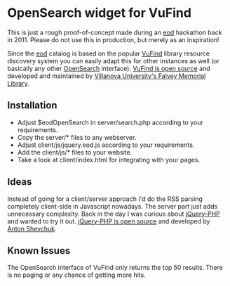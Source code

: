 OpenSearch widget for VuFind
============================

This is just a rough proof-of-concept made during an [eod](https://books2ebooks.eu) hackathon back in 2011. Please do not use this in production, but merely as an inspiration!

Since the [eod](https://books2ebooks.eu) catalog is based on the popular [VuFind](https://vufind.org) library resource discovery system you can easily adapt this for other instances as well (or basically any other [OpenSearch](http://www.opensearch.org) interface). [VuFind is open source](https://github.com/vufind-org/vufind) and developed and maintained by [Villanova University's Falvey Memorial Library](https://www.library.villanova.edu/).

Installation
------------

- Adjust $eodOpenSearch in server/search.php according to your requirements.
- Copy the server/* files to any webserver.
- Adjust client/js/jquery.eod.js according to your requirements.
- Add the client/js/* files to your website.
- Take a look at client/index.html for integrating with your pages.

Ideas
-----

Instead of going for a client/server approach I'd do the RSS parsing completely client-side in Javascript nowadays. The server part just adds unnecessary complexity. Back in the day I was curious about [jQuery-PHP](http://jquery.hohli.com/) and wanted to try it out. [jQuery-PHP is open source](https://code.google.com/archive/p/jquery-php/) and developed by [Anton Shevchuk](http://anton.shevchuk.name/).

Known Issues
------------

The OpenSearch interface of VuFind only returns the top 50 results. There is no paging or any chance of getting more hits.
